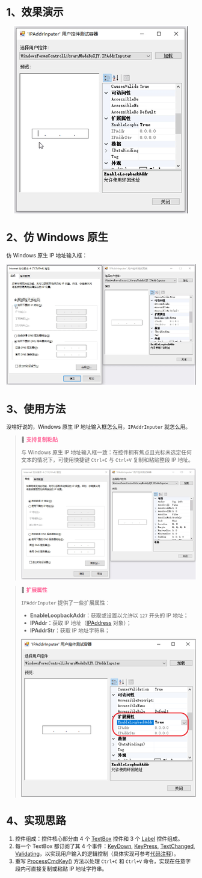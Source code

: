 # 1、效果演示

<div align="center"><img src="./images/1-Demonstration.gif" alt="效果演示"></div>

# 2、仿 Windows 原生

仿 Windows 原生 IP 地址输入框：<br><div align="center"><img src="./images/2-EmulatesWindowsNativeControl.gif" alt="仿 Windows 原生控件"></div>

# 3、使用方法

没啥好说的，Windows 原生 IP 地址输入框怎么用，`IPAddrInputer` 就怎么用。

> 📌 <font color="#FF6699">**支持复制粘贴**</font>
>
> 与 Windows 原生 IP 地址输入框一致：在控件拥有焦点且光标未选定任何文本的情况下，可使用快捷键 `Ctrl+C` 与 `Ctrl+V` 复制和粘贴整段 IP 地址。<br><div align="center"><img src="./images/3-CopyAndPaste.gif" alt="复制与粘贴"></div>

> 📌 <font color="#FF6699">**扩展属性**</font>
>
> `IPAddrInputer` 提供了一些扩展属性：
> * **EnableLoopbackAddr**：获取或设置以允许以 `127` 开头的 IP 地址；
> * **IPAddr**：获取 IP 地址（[IPAddress](https://learn.microsoft.com/zh-cn/dotnet/api/system.net.ipaddress?view=net-7.0) 对象）；
> * **IPAddrStr**：获取 IP 地址字符串；
> <div align="center"><img src="./images/4-ExtensionProperties.png" alt="扩展属性"></div>

# 4、实现思路

1. 控件组成：控件核心部分由 4 个 [TextBox](https://learn.microsoft.com/zh-cn/dotnet/desktop/winforms/controls/textbox-control-windows-forms?view=netframeworkdesktop-4.8) 控件和 3 个 [Label](https://learn.microsoft.com/zh-cn/dotnet/desktop/winforms/controls/label-control-windows-forms?view=netframeworkdesktop-4.8) 控件组成。
2. 每一个 TextBox 都订阅了其 4 个事件：[KeyDown](https://learn.microsoft.com/zh-cn/dotnet/api/system.windows.forms.control.keydown?view=netframework-4.8), [KeyPress](https://learn.microsoft.com/zh-cn/dotnet/api/system.windows.forms.control.keypress?view=netframework-4.8), [TextChanged](https://learn.microsoft.com/zh-cn/dotnet/api/system.windows.forms.control.textchanged?view=netframework-4.8), [Validating](https://learn.microsoft.com/zh-cn/dotnet/api/system.windows.forms.control.validating?view=netframework-4.8)，以实现用户输入的逻辑控制（具体实现可参考[代码注释](https://github.com/YMGogre/WindowsFormsControlLibraryMadeByXJY/blob/master/IPAddrInputer/IPAddrInputer.cs)）。
3. 重写 [ProcessCmdKey()](https://learn.microsoft.com/zh-cn/dotnet/api/system.windows.forms.control.processcmdkey?view=netframework-4.8) 方法以处理 `Ctrl+C` 和 `Ctrl+V` 命令，实现在任意字段内可直接复制或粘贴 IP 地址字符串。